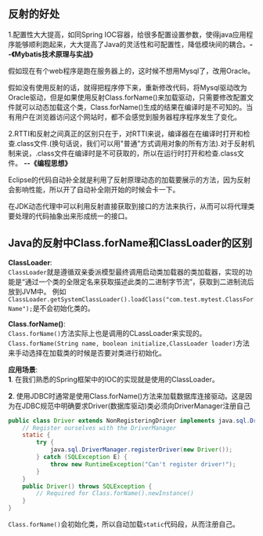 ## 反射的好处
1.配置性大大提高，如同Spring IOC容器，给很多配置设置参数，使得java应用程序能够顺利跑起来，大大提高了Java的灵活性和可配置性，降低模块间的耦合。**--《Mybatis技术原理与实战》**

假如现在有个web程序是跑在服务器上的，这时候不想用Mysql了，改用Oracle。

假如没有使用反射的话，就得把程序停下来，重新修改代码，将Mysql驱动改为Oracle驱动，但是如果使用反射Class.forName()来加载驱动，只需要修改配置文件就可以动态加载这个类，Class.forName()生成的结果在编译时是不可知的。当有用户在浏览器访问这个网站时，都不会感觉到服务器程序程序发生了变化。

2.RTTI和反射之间真正的区别只在于，对RTTI来说，编译器在在编译时打开和检查.class文件.(换句话说，我们可以用"普通"方式调用对象的所有方法).对于反射机制来说，.class文件在编译时是不可获取的，所以在运行时打开和检查.class文件。 **--《编程思想》**

Eclipse的代码自动补全就是利用了反射原理动态的加载要展示的方法，因为反射会影响性能，所以开了自动补全刚开始的时候会卡一下。

在JDK动态代理中可以利用反射直接获取到接口的方法来执行，从而可以将代理类要处理的代码抽象出来形成统一的接口。

## Java的反射中Class.forName和ClassLoader的区别

**ClassLoader**:<br>
`ClassLoader`就是遵循双亲委派模型最终调用启动类加载器的类加载器，实现的功能是“通过一个类的全限定名来获取描述此类的二进制字节流”，获取到二进制流后放到JVM中。
例如`ClassLoader.getSystemClassLoader().loadClass("com.test.mytest.ClassForName");`是不会初始化类的。

**Class.forName()**:<br>
`Class.forName()`方法实际上也是调用的CLassLoader来实现的。
`Class.forName(String name, boolean initialize,ClassLoader loader)`方法来手动选择在加载类的时候是否要对类进行初始化。

**应用场景**:<br>
**1**. 在我们熟悉的Spring框架中的IOC的实现就是使用的ClassLoader。


**2**. 使用JDBC时通常是使用Class.forName()方法来加载数据库连接驱动。这是因为在JDBC规范中明确要求Driver(数据库驱动)类必须向DriverManager注册自己
```java
public class Driver extends NonRegisteringDriver implements java.sql.Driver {  
    // Register ourselves with the DriverManager  
    static {  
        try {  
            java.sql.DriverManager.registerDriver(new Driver());  
        } catch (SQLException E) {  
            throw new RuntimeException("Can't register driver!");  
        }  
    }  
    public Driver() throws SQLException {  
        // Required for Class.forName().newInstance()  
    }  
}
```
`Class.forName()`会初始化类，所以自动加载`static`代码段，从而注册自己。